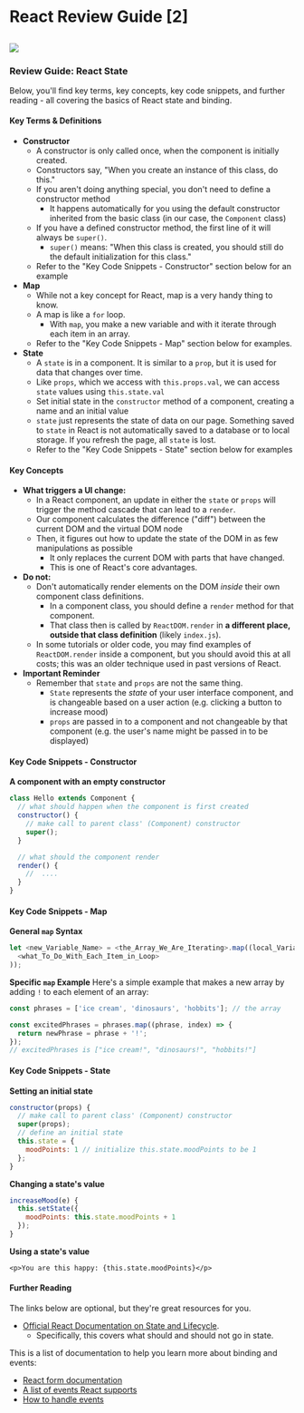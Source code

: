 # React Review Guide \[2\]

## ![](https://ga-dash.s3.amazonaws.com/production/assets/logo-9f88ae6c9c3871690e33280fcf557f33.png)

### Review Guide: React State

Below, you'll find key terms, key concepts, key code snippets, and further reading - all covering the basics of React state and binding.

#### Key Terms & Definitions

* **Constructor**
  * A constructor is only called once, when the component is initially created.
  * Constructors say, "When you create an instance of this class, do this."
  * If you aren't doing anything special, you don't need to define a constructor method
    * It happens automatically for you using the default constructor inherited from the basic class \(in our case, the `Component` class\)
  * If you have a defined constructor method, the first line of it will always be `super()`.
    * `super()` means: "When this class is created, you should still do the default initialization for this class."
  * Refer to the "Key Code Snippets - Constructor" section below for an example
* **Map**
  * While not a key concept for React, map is a very handy thing to know.
  * A map is like a `for` loop.
    * With `map`, you make a new variable and with it iterate through each item in an array.
  * Refer to the "Key Code Snippets - Map" section below for examples.
* **State**
  * A `state` is in a component. It is similar to a `prop`, but it is used for data that changes over time.
  * Like `props`, which we access with `this.props.val`, we can access `state` values using `this.state.val`
  * Set initial state in the `constructor` method of a component, creating a name and an initial value
  * `state` just represents the state of data on our page. Something saved to `state` in React is not automatically saved to a database or to local storage. If you refresh the page, all `state` is lost.
  * Refer to the "Key Code Snippets - State" section below for examples

#### Key Concepts

* **What triggers a UI change:**
  * In a React component, an update in either the `state` or `props` will trigger the method cascade that can lead to a `render`.
  * Our component calculates the difference \("diff"\) between the current DOM and the virtual DOM node
  * Then, it figures out how to update the state of the DOM in as few manipulations as possible
    * It only replaces the current DOM with parts that have changed.
    * This is one of React's core advantages.
* **Do not:**
  * Don't automatically render elements on the DOM _inside_ their own component class definitions.
    * In a component class, you should define a `render` method for that component.
    * That class then is called by `ReactDOM.render` in **a different place, outside that class definition** \(likely `index.js`\).
  * In some tutorials or older code, you may find examples of `ReactDOM.render` inside a component, but you should avoid this at all costs; this was an older technique used in past versions of React.
* **Important Reminder**
  * Remember that `state` and `props` are not the same thing.
    * `State` represents the _state_ of your user interface component, and is changeable based on a user action \(e.g. clicking a button to increase mood\)
    * `props` are passed in to a component and not changeable by that component \(e.g. the user's name might be passed in to be displayed\)

#### Key Code Snippets - Constructor

**A component with an empty constructor**

```javascript
class Hello extends Component {
  // what should happen when the component is first created
  constructor() {
    // make call to parent class' (Component) constructor
    super();
  }

  // what should the component render
  render() {
    //  ....
  }
}
```

#### Key Code Snippets - Map

**General `map` Syntax**

```javascript
let <new_Variable_Name> = <the_Array_We_Are_Iterating>.map((local_Variable_Name_to_Loop, index) => (
  <what_To_Do_With_Each_Item_in_Loop>
));
```

**Specific `map` Example** Here's a simple example that makes a new array by adding `!` to each element of an array:

```javascript
const phrases = ['ice cream', 'dinosaurs', 'hobbits']; // the array

const excitedPhrases = phrases.map((phrase, index) => {
  return newPhrase = phrase + '!';
});
// excitedPhrases is ["ice cream!", "dinosaurs!", "hobbits!"]
```

#### Key Code Snippets - State

**Setting an initial state**

```javascript
constructor(props) {
  // make call to parent class' (Component) constructor
  super(props);
  // define an initial state
  this.state = {
    moodPoints: 1 // initialize this.state.moodPoints to be 1
  };
}
```

**Changing a state's value**

```javascript
increaseMood(e) {
  this.setState({
    moodPoints: this.state.moodPoints + 1
  });
}
```

**Using a state's value**

```markup
<p>You are this happy: {this.state.moodPoints}</p>
```

#### Further Reading

The links below are optional, but they're great resources for you.

* [Official React Documentation on State and Lifecycle](https://facebook.github.io/react/docs/state-and-lifecycle.html).
  * Specifically, this covers what should and should not go in state.

This is a list of documentation to help you learn more about binding and events:

* [React form documentation](https://facebook.github.io/react/docs/forms.html)
* [A list of events React supports](https://facebook.github.io/react/docs/events.html#supported-events)
* [How to handle events](https://facebook.github.io/react/docs/handling-events.html)

